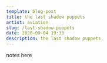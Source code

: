 ```yaml
---
template: blog-post
title: the last shadow puppets
artist: aviation
slug: /last-shadow-puppets
date: 2020-09-04 19:33
description: the last shadow puppets
---
```

notes here